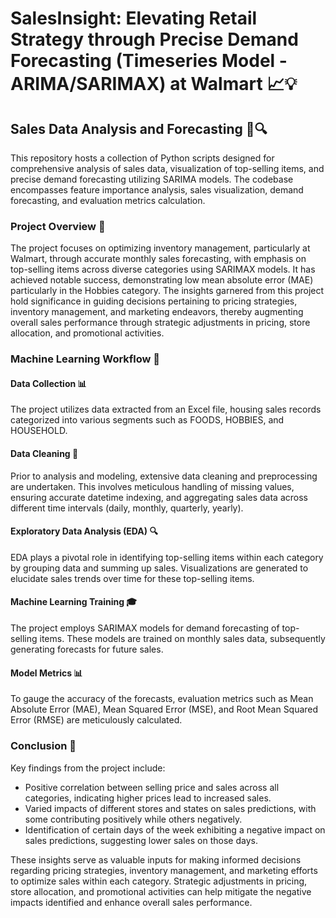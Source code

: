 # SalesInsight: Elevating Retail Strategy through Precise Demand Forecasting (Timeseries Model - ARIMA/SARIMAX) at Walmart 📈💡

## Sales Data Analysis and Forecasting 🛒🔍

This repository hosts a collection of Python scripts designed for comprehensive analysis of sales data, visualization of top-selling items, and precise demand forecasting utilizing SARIMA models. The codebase encompasses feature importance analysis, sales visualization, demand forecasting, and evaluation metrics calculation.

### Project Overview 🚀

The project focuses on optimizing inventory management, particularly at Walmart, through accurate monthly sales forecasting, with emphasis on top-selling items across diverse categories using SARIMAX models. It has achieved notable success, demonstrating low mean absolute error (MAE) particularly in the Hobbies category. The insights garnered from this project hold significance in guiding decisions pertaining to pricing strategies, inventory management, and marketing endeavors, thereby augmenting overall sales performance through strategic adjustments in pricing, store allocation, and promotional activities.

### Machine Learning Workflow 🤖

#### Data Collection 📊

The project utilizes data extracted from an Excel file, housing sales records categorized into various segments such as FOODS, HOBBIES, and HOUSEHOLD.

#### Data Cleaning 🧹

Prior to analysis and modeling, extensive data cleaning and preprocessing are undertaken. This involves meticulous handling of missing values, ensuring accurate datetime indexing, and aggregating sales data across different time intervals (daily, monthly, quarterly, yearly).

#### Exploratory Data Analysis (EDA) 🔍

EDA plays a pivotal role in identifying top-selling items within each category by grouping data and summing up sales. Visualizations are generated to elucidate sales trends over time for these top-selling items.

#### Machine Learning Training 🎓

The project employs SARIMAX models for demand forecasting of top-selling items. These models are trained on monthly sales data, subsequently generating forecasts for future sales.

#### Model Metrics 📊

To gauge the accuracy of the forecasts, evaluation metrics such as Mean Absolute Error (MAE), Mean Squared Error (MSE), and Root Mean Squared Error (RMSE) are meticulously calculated.

### Conclusion 📝

Key findings from the project include:

- Positive correlation between selling price and sales across all categories, indicating higher prices lead to increased sales.
- Varied impacts of different stores and states on sales predictions, with some contributing positively while others negatively.
- Identification of certain days of the week exhibiting a negative impact on sales predictions, suggesting lower sales on those days.

These insights serve as valuable inputs for making informed decisions regarding pricing strategies, inventory management, and marketing efforts to optimize sales within each category. Strategic adjustments in pricing, store allocation, and promotional activities can help mitigate the negative impacts identified and enhance overall sales performance.
